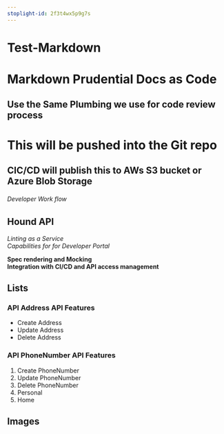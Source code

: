 ```yaml
---
stoplight-id: 2f3t4wx5p9g7s
---
```


# Test-Markdown

# Markdown Prudential Docs as Code

## Use the Same Plumbing we use for code review process

# This will be pushed into the Git repo
## CIC/CD will publish this to AWs S3 bucket or Azure Blob Storage
###### Developer Work flow

## Hound API

*Linting as a Service*  
_Capabilities for for Developer Portal_

**Spec rendering and Mocking**  
__Integration with CI/CD and API access management__



## Lists

### API Address API Features

* Create Address 
* Update Address
* Delete Address


### API PhoneNumber API Features

1. Create PhoneNumber 
1. Update PhoneNumber 
1. Delete PhoneNumber 
  1. Personal
  1. Home

## Images
